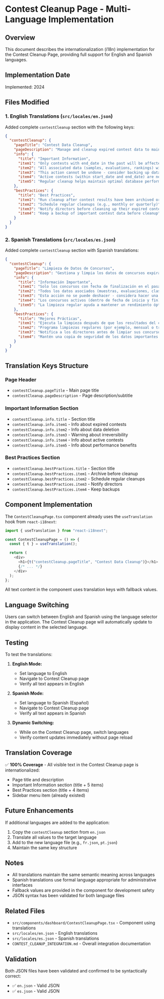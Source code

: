 # Contest Cleanup Page - Multi-Language Implementation

## Overview

This document describes the internationalization (i18n) implementation for the Contest Cleanup Page, providing full support for English and Spanish languages.

## Implementation Date

Implemented: 2024

## Files Modified

### 1. English Translations (`src/locales/en.json`)

Added complete `contestCleanup` section with the following keys:

```json
{
  "contestCleanup": {
    "pageTitle": "Contest Data Cleanup",
    "pageDescription": "Manage and cleanup expired contest data to maintain database performance and organization.",
    "info": {
      "title": "Important Information",
      "item1": "Only contests with end_date in the past will be affected",
      "item2": "All associated data (samples, evaluations, rankings) will be permanently deleted",
      "item3": "This action cannot be undone - consider backing up data before cleanup",
      "item4": "Active contests (within start_date and end_date) are never affected",
      "item5": "Regular cleanup helps maintain optimal database performance"
    },
    "bestPractices": {
      "title": "Best Practices",
      "item1": "Run cleanup after contest results have been archived or exported",
      "item2": "Schedule regular cleanups (e.g., monthly or quarterly)",
      "item3": "Notify directors before cleaning up their expired contests",
      "item4": "Keep a backup of important contest data before cleanup"
    }
  }
}
```

### 2. Spanish Translations (`src/locales/es.json`)

Added complete `contestCleanup` section with Spanish translations:

```json
{
  "contestCleanup": {
    "pageTitle": "Limpieza de Datos de Concursos",
    "pageDescription": "Gestiona y limpia los datos de concursos expirados para mantener el rendimiento y organización de la base de datos.",
    "info": {
      "title": "Información Importante",
      "item1": "Solo los concursos con fecha de finalización en el pasado serán afectados",
      "item2": "Todos los datos asociados (muestras, evaluaciones, clasificaciones) serán eliminados permanentemente",
      "item3": "Esta acción no se puede deshacer - considera hacer una copia de seguridad de los datos antes de la limpieza",
      "item4": "Los concursos activos (dentro de fecha de inicio y fin) nunca son afectados",
      "item5": "La limpieza regular ayuda a mantener un rendimiento óptimo de la base de datos"
    },
    "bestPractices": {
      "title": "Mejores Prácticas",
      "item1": "Ejecuta la limpieza después de que los resultados del concurso hayan sido archivados o exportados",
      "item2": "Programa limpiezas regulares (por ejemplo, mensual o trimestralmente)",
      "item3": "Notifica a los directores antes de limpiar sus concursos expirados",
      "item4": "Mantén una copia de seguridad de los datos importantes del concurso antes de la limpieza"
    }
  }
}
```

## Translation Keys Structure

### Page Header

- `contestCleanup.pageTitle` - Main page title
- `contestCleanup.pageDescription` - Page description/subtitle

### Important Information Section

- `contestCleanup.info.title` - Section title
- `contestCleanup.info.item1` - Info about expired contests
- `contestCleanup.info.item2` - Info about data deletion
- `contestCleanup.info.item3` - Warning about irreversibility
- `contestCleanup.info.item4` - Info about active contests
- `contestCleanup.info.item5` - Info about performance benefits

### Best Practices Section

- `contestCleanup.bestPractices.title` - Section title
- `contestCleanup.bestPractices.item1` - Archive before cleanup
- `contestCleanup.bestPractices.item2` - Schedule regular cleanups
- `contestCleanup.bestPractices.item3` - Notify directors
- `contestCleanup.bestPractices.item4` - Keep backups

## Component Implementation

The `ContestCleanupPage.tsx` component already uses the `useTranslation` hook from `react-i18next`:

```typescript
import { useTranslation } from "react-i18next";

const ContestCleanupPage = () => {
  const { t } = useTranslation();

  return (
    <div>
      <h1>{t("contestCleanup.pageTitle", "Contest Data Cleanup")}</h1>
      {/* ... */}
    </div>
  );
};
```

All text content in the component uses translation keys with fallback values.

## Language Switching

Users can switch between English and Spanish using the language selector in the application. The Contest Cleanup page will automatically update to display content in the selected language.

## Testing

To test the translations:

1. **English Mode:**

   - Set language to English
   - Navigate to Contest Cleanup page
   - Verify all text appears in English

2. **Spanish Mode:**

   - Set language to Spanish (Español)
   - Navigate to Contest Cleanup page
   - Verify all text appears in Spanish

3. **Dynamic Switching:**
   - While on the Contest Cleanup page, switch languages
   - Verify content updates immediately without page reload

## Translation Coverage

✅ **100% Coverage** - All visible text in the Contest Cleanup page is internationalized:

- Page title and description
- Important Information section (title + 5 items)
- Best Practices section (title + 4 items)
- Sidebar menu item (already existed)

## Future Enhancements

If additional languages are added to the application:

1. Copy the `contestCleanup` section from `en.json`
2. Translate all values to the target language
3. Add to the new language file (e.g., `fr.json`, `pt.json`)
4. Maintain the same key structure

## Notes

- All translations maintain the same semantic meaning across languages
- Spanish translations use formal language appropriate for administrative interfaces
- Fallback values are provided in the component for development safety
- JSON syntax has been validated for both language files

## Related Files

- `src/components/dashboard/ContestCleanupPage.tsx` - Component using translations
- `src/locales/en.json` - English translations
- `src/locales/es.json` - Spanish translations
- `CONTEST_CLEANUP_INTEGRATION.md` - Overall integration documentation

## Validation

Both JSON files have been validated and confirmed to be syntactically correct:

- ✅ `en.json` - Valid JSON
- ✅ `es.json` - Valid JSON
